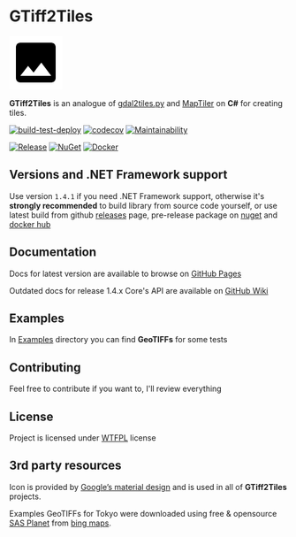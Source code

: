 # GTiff2Tiles

![Icon](Resources/Icon.png)

**GTiff2Tiles** is an analogue of [gdal2tiles.py](https://github.com/OSGeo/gdal/blob/master/gdal/swig/python/scripts/gdal2tiles.py) and [MapTiler](https://www.maptiler.com/) on **C#** for creating tiles.

[![build-test-deploy](https://github.com/Gigas002/GTiff2Tiles/actions/workflows/build-test-deploy.yml/badge.svg)](https://github.com/Gigas002/GTiff2Tiles/actions/workflows/build-test-deploy.yml)
[![codecov](https://codecov.io/gh/Gigas002/GTiff2Tiles/branch/master/graph/badge.svg)](https://codecov.io/gh/Gigas002/GTiff2Tiles)
[![Maintainability](https://api.codeclimate.com/v1/badges/f01b570988c070e70cc9/maintainability)](https://codeclimate.com/github/Gigas002/GTiff2Tiles/maintainability)

[![Release](https://img.shields.io/github/v/release/Gigas002/GTiff2tiles?include_prereleases)](https://github.com/Gigas002/GTiff2Tiles/releases)
[![NuGet](https://img.shields.io/nuget/vpre/GTiff2Tiles)](https://www.nuget.org/packages/GTiff2Tiles/)
[![Docker](https://img.shields.io/docker/v/gigas002/gtiff2tiles-console
)](https://hub.docker.com/r/gigas002/gtiff2tiles-console)


## Versions and .NET Framework support

Use version `1.4.1` if you need .NET Framework support, otherwise it's **strongly recommended** to build library from source code yourself, or use latest build from github [releases](https://github.com/Gigas002/GTiff2Tiles/releases) page, pre-release package on [nuget](https://www.nuget.org/packages/GTiff2Tiles/) and [docker hub](https://hub.docker.com/r/gigas002/gtiff2tiles-console)

## Documentation

Docs for latest version are available to browse on [GitHub Pages](https://gigas002.github.io/GTiff2Tiles/)

Outdated docs for release 1.4.x Core's API are available on [GitHub Wiki](https://github.com/Gigas002/GTiff2Tiles/wiki)

## Examples

In [Examples](https://github.com/Gigas002/GTiff2Tiles/tree/master/Examples) directory you can find **GeoTIFFs** for some tests

## Contributing

Feel free to contribute if you want to, I'll review everything

## License

Project is licensed under [WTFPL](LICENSE.txt) license

## 3rd party resources

Icon is provided by [Google’s material design](https://material.io/tools/icons/?icon=image&style=baseline) and is used in all of **GTiff2Tiles** projects.

Examples GeoTIFFs for Tokyo were downloaded using free & opensource [SAS Planet](http://www.sasgis.org/download/) from [bing maps](https://www.bing.com/maps).
